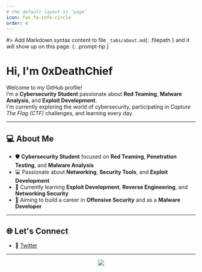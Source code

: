 ```yaml
---
# the default layout is 'page'
icon: fas fa-info-circle
order: 4
---
```


#> Add Markdown syntax content to file `_tabs/about.md`{: .filepath } and it will show up on this page. {: .prompt-tip }

# Hi, I'm 0xDeathChief

Welcome to my GitHub profile!  
I’m a **Cybersecurity Student** passionate about **Red Teaming**, **Malware Analysis**, and **Exploit Development**.  
I'm currently exploring the world of cybersecurity, participating in *Capture The Flag (CTF)* challenges, and learning every day.

---

## 💻 About Me

- 🛡️ **Cybersecurity Student** focused on **Red Teaming**, **Penetration Testing**, and **Malware Analysis**
- 💻 Passionate about **Networking**, **Security Tools**, and **Exploit Development**
- 🌱 Currently learning **Exploit Development**, **Reverse Engineering**, and **Networking Security**
- 🎯 Aiming to build a career in **Offensive Security** and as a **Malware Developer**

---

## 🌐 Let's Connect


- 🔰 [Twitter](https://x.com/0xDeathChief)

---

<div align="center">
  <img src="9d132b707038602f4671ef32d167cdd3.gif">
</div>
